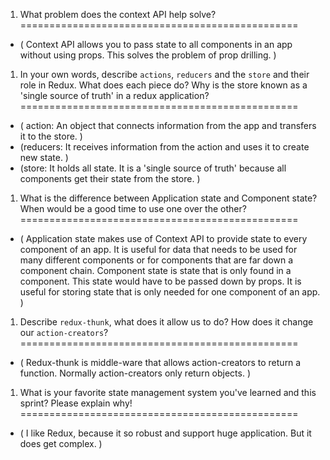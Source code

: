 1. What problem does the context API help solve?
================================================
- ( Context API allows you to pass state to all components in an app without using props. This solves the problem of prop drilling. )


1. In your own words, describe `actions`, `reducers` and the `store` and their role in Redux. What does each piece do? Why is the store known as a 'single source of truth' in a redux application?
================================================
- ( action: An object that connects information from the app and transfers it to the store. )
- (reducers: It receives information from the action and uses it to create new state. )
- (store: It holds all state. It is a 'single source of truth' because all components get their state from the store. )



1. What is the difference between Application state and Component state? When would be a good time to use one over the other?
================================================
- ( Application state makes use of Context API to provide state to every component of an app. It is useful for data that needs to be used for many different components or for components that are far down a component chain. Component state is state that is only found in a component. This state would have to be passed down by props. It is useful for storing state that is only needed for one component of an app. )


1. Describe `redux-thunk`, what does it allow us to do? How does it change our `action-creators`?
================================================
- ( Redux-thunk is middle-ware that allows action-creators to return a function. Normally action-creators only return objects. )


1. What is your favorite state management system you've learned and this sprint? Please explain why!
================================================
- ( I like Redux, because it so robust and support huge application. But it does get complex. )